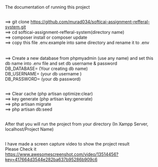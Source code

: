 The documentation of running this project <br /><br />

==> git clone https://github.com/murad034/softicai-assignment-refferal-system.git  <br />
==> cd softicai-assignment-refferal-system(directory name)  <br />
==> composer install or composer update <br />
==> copy this file .env.example into same directory and rename it to .env <br />
<br /><br />
==> Create a new database from phpmyadmin (use any name) and set this db name into .env file and set db username & password <br />
    DB_DATABASE= (Your creating db name) <br />
    DB_USERNAME= (your db username ) <br />
    DB_PASSWORD= (your db password) <br /><br />
    
==> Clear cache (php artisan optimize:clear) <br />
==> key generate (php artisan key:generate) <br />
==> php artisan migrate <br />
==> php artisan db:seed <br /><br />


After that you will run the project from your directory (In Xampp Server, localhost/Project Name) <br /><br />

I have made a screen capture video to show the project result <br />
Please Check it <br />
https://www.awesomescreenshot.com/video/13514456?key=417664d3544e282ba637b95286b909c6
<br />
